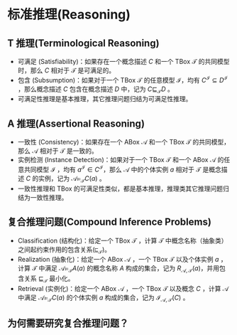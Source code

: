 # 标准推理(Reasoning)

## T 推理(Terminological Reasoning)

- 可满足 (Satisfiability)：如果存在一个概念描述 $C$ 和一个 TBox $\mathcal{T}$ 的共同模型时，那么 $C$ 相对于 $\mathcal{T}$ 是可满足的。
- 包含 (Subsumption)：如果对于一个 TBox $\mathcal{T}$ 的任意模型 $\mathcal{I}$，均有 $C^{\mathcal{I}} \subseteq D^{\mathcal{I}}$ ，那么概念描述 $C$ 包含在概念描述 $D$ 中，记为 $C \sqsubseteq_{\mathcal{T}} D$ 。
- 可满足性推理是基本推理，其它推理问题归结为可满足性推理。

## A 推理(Assertional Reasoning)

- 一致性 (Consistency)：如果存在一个 ABox $\mathcal{A}$ 和一个 TBox $\mathcal{T}$ 的共同模型，那么 $\mathcal{A}$ 相对于 $\mathcal{T}$ 是一致的。
- 实例检测 (Instance Detection)：如果对于一个 TBox $\mathcal{T}$ 和一个 ABox $\mathcal{A}$ 的任意共同模型 $\mathcal{I}$ ，均有 $a^{\mathcal{I}} \in C^{\mathcal{I}}$，那么 $\mathcal{A}$ 中的个体实例 $a$ 相对于 $\mathcal{T}$ 是概念描述 $C$ 的实例，记为 $\mathcal{A} \models_{\mathcal{T}} C(a)$ 。
- 一致性推理和 TBox 的可满足性类似，都是基本推理，推理类其它推理问题归结为一致性推理。

## 复合推理问题(Compound Inference Problems)

- Classification (结构化)：给定一个 TBox $\mathcal{T}$ ，计算 $\mathcal{T}$ 中概念名称（抽象类）之间起约束作用的包含关系($\sqsubseteq_{\mathcal{T}}$)。
- Realization (抽象化)：给定一个 ABox $\mathcal{A}$ ，一个 TBox $\mathcal{T}$ 以及个体实例 $a$ ，计算 $\mathcal{T}$ 中满足 $\mathcal{A} \models_{\mathcal{T}} A(a)$ 的概念名称 $A$ 构成的集合，记为 $R_{\mathcal{A},\mathcal{T}}(a)$，并用包含关系 $\sqsubseteq_{\mathcal{T}}$ 最小化。
- Retrieval (实例化)：给定一个 ABox $\mathcal{A}$ ，一个 TBox $\mathcal{T}$ 以及概念 $C$ ，计算 $\mathcal{A}$ 中满足 $\mathcal{A} \models_{\mathcal{T}} C(a)$ 的个体实例 $a$ 构成的集合，记为 $\mathcal{I}_{\mathcal{A},\mathcal{T}}(C)$ 。

## 为何需要研究复合推理问题？


